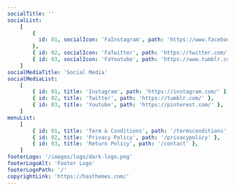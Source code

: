 ```yaml
---
socialTitle: ''
socialList:
    [
        {
          id: 01, socialIcon: 'FaInstagram', path: 'https://www.facebook.com/',
        },
        { id: 02, socialIcon: 'FaTwitter', path: 'https://twitter.com/' },
        { id: 03, socialIcon: 'FaYoutube', path: 'https://www.tumblr.com/' },
    ]
socialMediaTitle: 'Social Media'
socialMediaList:
    [
        { id: 01, title: 'Instagram', path: 'https://instagram.com/' },
        { id: 02, title: 'Twitter', path: 'https://tumblr.com/' },
        { id: 03, title: 'Youtube', path: 'https://pinterest.com/' },
    ]
menuList:
    [
        { id: 01, title: 'Term & Conditions', path: '/termsconditions' },
        { id: 02, title: 'Privacy Policy', path: '/privacypolicy' },
        { id: 03, title: 'Return Policy', path: '/contact' },
    ]
footerLogo: '/images/logo/dark-logo.png'
footerLogoAlt: 'Footer Logo'
footerLogoPath: '/'
copyrightLink: 'https://hasthemes.com/'
---
```

